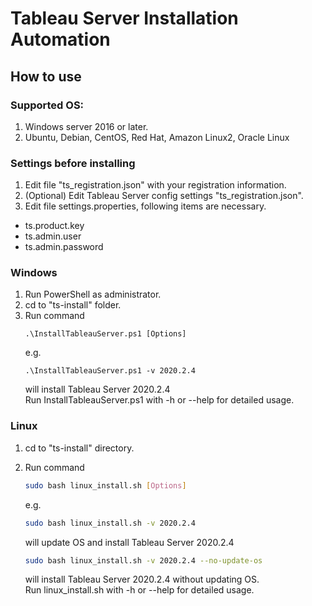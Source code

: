 # Tableau Server Installation Automation
## How to use
### Supported OS: 
1. Windows server 2016 or later.
2. Ubuntu, Debian, CentOS, Red Hat, Amazon Linux2, Oracle Linux

### Settings before installing

1. Edit file "ts_registration.json" with your registration information.
2. (Optional) Edit Tableau Server config settings "ts_registration.json".
3. Edit file settings.properties, following items are necessary.
  * ts.product.key
  * ts.admin.user
  * ts.admin.password

### Windows
1. Run PowerShell as administrator.
2. cd to "ts-install" folder.
3. Run command
    ```
    .\InstallTableauServer.ps1 [Options]
    ```
    e.g.
    ```
    .\InstallTableauServer.ps1 -v 2020.2.4
    ```
    will install Tableau Server 2020.2.4<br />
    Run InstallTableauServer.ps1 with -h or --help for detailed usage.

### Linux
1. cd to "ts-install" directory.
   
2. Run command
    ```bash
    sudo bash linux_install.sh [Options]
    ```
    e.g.
    ```bash
    sudo bash linux_install.sh -v 2020.2.4
    ```
    will update OS and install Tableau Server 2020.2.4
    ```bash
    sudo bash linux_install.sh -v 2020.2.4 --no-update-os
    ```
    will install Tableau Server 2020.2.4 without updating OS.<br />
    Run linux_install.sh with -h or --help for detailed usage.
